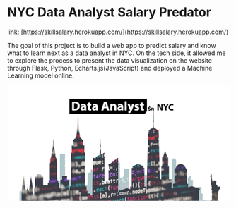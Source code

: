 # NYC Data Analyst Salary Predator

link: [https://skillsalary.herokuapp.com/](https://skillsalary.herokuapp.com/)

The goal of this project is to build a web app to predict salary and know what to learn next as a data analyst in NYC.
On the tech side, it allowed me to explore the process to present the data visualization on the website through Flask, Python, 
Echarts.js(JavaScript) and deployed a Machine Learning model online.

![homepage](https://github.com/Johnnydaszhu/Skill_Salary_Predictor/raw/master/static/stationery3.png)

